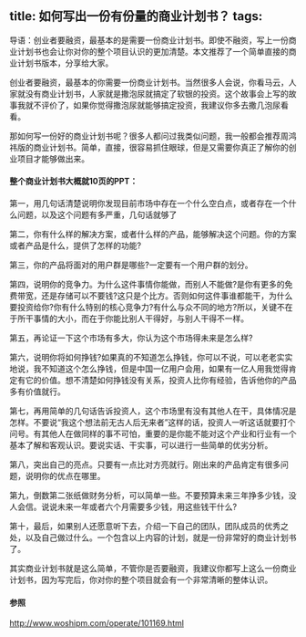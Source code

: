 title: 如何写出一份有份量的商业计划书？
tags:
---

导语：创业者要融资，最基本的是需要一份商业计划书。即使不融资，写上一份商业计划书也会让你对你的整个项目认识的更加清楚。本文推荐了一个简单直接的商业计划书版本，分享给大家。

创业者要融资，最基本的你需要一份商业计划书。当然很多人会说，你看马云，人家就没有商业计划书，人家就是撒泡尿就搞定了软银的投资。这个故事会上写的故事我就不评价了，如果你觉得撒泡尿就能够搞定投资，我建议你多去撒几泡尿看看。

那如何写一份好的商业计划书呢？很多人都问过我类似问题，我一般都会推荐周鸿祎版的商业计划书。简单，直接，很容易抓住眼球，但是又需要你真正了解你的创业项目才能够做出来。

#### 整个商业计划书大概就10页的PPT：

第一，用几句话清楚说明你发现目前市场中存在一个什么空白点，或者存在一个什么问题，以及这个问题有多严重，几句话就够了

第二，你有什么样的解决方案，或者什么样的产品，能够解决这个问题。你的方案或者产品是什么，提供了怎样的功能?

第三，你的产品将面对的用户群是哪些?一定要有一个用户群的划分。

第四，说明你的竞争力。为什么这件事情你能做，而别人不能做?是你有更多的免费带宽，还是存储可以不要钱?这只是个比方。否则如何这件事谁都能干，为什么要投资给你?你有什么特别的核心竞争力?有什么与众不同的地方?所以，关键不在于所干事情的大小，而在于你能比别人干得好，与别人干得不一样。

第五，再论证一下这个市场有多大，你认为这个市场得未来是怎么样?

第六，说明你将如何挣钱?如果真的不知道怎么挣钱，你可以不说，可以老老实实地说，我不知道这个怎么挣钱，但是中国一亿用户会用，如果有一亿人用我觉得肯定有它的价值。想不清楚如何挣钱没有关系，投资人比你有经验，告诉他你的产品多有价值就行。

第七，再用简单的几句话告诉投资人，这个市场里有没有其他人在干，具体情况是怎样。不要说“我这个想法前无古人后无来者”这样的话，投资人一听这话就要打个问号。有其他人在做同样的事不可怕，重要的是你能不能对这个产业和行业有一个基本了解和客观认识。要说实话、干实事，可以进行一些简单的优劣分析。

第八，突出自己的亮点。只要有一点比对方亮就行。刚出来的产品肯定有很多问题，说明你的优点在哪里。

第九，倒数第二张纸做财务分析，可以简单一些。不要预算未来三年挣多少钱，没人会信。说说未来一年或者六个月需要多少钱，用这些钱干什么?

第十，最后，如果别人还愿意听下去，介绍一下自己的团队，团队成员的优秀之处，以及自己做过什么。一个包含以上内容的计划，就是一份非常好的商业计划书了。

其实商业计划书就是这么简单，不管你是否要融资，我建议你都写上这么一份商业计划书，因为写完后，你对你的整个项目就会有一个非常清晰的整体认识。

#### 参照

http://www.woshipm.com/operate/101169.html
